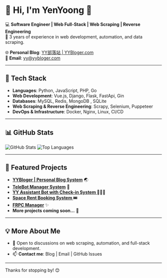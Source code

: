 # 🚀 Hi, I'm YenYoong 👋

💻 **Software Engineer | Web Full-Stack | Web Scraping | Reverse Engineering**  
📍 3 years of experience in web development, automation, and data scraping.

🌐 **Personal Blog**: [YY部落站 | YYBloger.com](https://www.yybloger.com)  
📩 **Email**: yy@yybloger.com  

---

## 🔧 Tech Stack

- **Languages**: Python, JavaScript, PHP, Go  
- **Web Development**: Vue.js, Django, Flask, FastApi, Gin
- **Databases**: MySQL, Redis, MongoDB , SQLite 
- **Web Scraping & Reverse Engineering**: Scrapy, Selenium, Puppeteer
- **DevOps & Infrastructure**: Docker, Nginx, Linux, CI/CD  

---

## 📊 GitHub Stats

![GitHub Stats](https://github-readme-stats.vercel.app/api?username=yenyoong99&show_icons=true&theme=radical)  ![Top Languages](https://github-readme-stats.vercel.app/api/top-langs/?username=yenyoong99&layout=compact&theme=radical)  

---

## 📌 Featured Projects

- **[YYBloger | Personal Blog System](https://github.com/yenyoong99/goProjects_yyblog)** 🌏  
- **[TeleBot Manager System](https://github.com/yenyoong99/telebotmgr)** 🤖  
- **[YY Assistant Bot with Check-in System ](#)** 🧑🏻‍🚀
- **[Space Rent Booking System ](https://github.com/yenyoong99/SpaceRental_System)** 🎟️
- **[FRPC Manager](https://github.com/yenyoong99/FRPC_Manager)** ✨
- **More projects coming soon...** 🚀  

---

## 💡 More About Me

- 💬 Open to discussions on web scraping, automation, and full-stack development.
- 📫 **Contact me**: Blog | Email | GitHub Issues  

---

Thanks for stopping by! 😊
